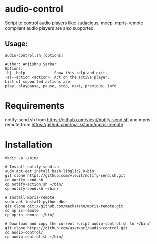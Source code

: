 # audio-control
Script to control audio players like: audacious, mocp. mpris-remote compliant audio players are also supported.

## Usage: 
    audio-control.sh [options]
    
    Author: Anjishnu Sarkar
    Options:
    -h|--help             Show this help and exit.
    -a|--action <action>  Act on the active player.
    List of supported actions are:
    play, playpause, pause, stop, next, previous, info
  
# Requirements
notify-send.sh from https://github.com/vlevit/notify-send.sh and
mpris-remote from https://github.com/mackstann/mpris-remote

# Installation

    mkdir -p ~/bin/

    # Install notify-send.sh
    sudo apt-get install bash libglib2.0-bin
    git clone https://github.com/vlevit/notify-send.sh.git
    cd notify-send.sh
    cp notify-action.sh ~/bin/
    cp notify-send.sh ~/bin/

    # Install mpris-remote
    sudo apt install python-dbus
    git clone git://github.com/mackstann/mpris-remote.git
    cd mpris-remote
    cp mpris-remote ~/bin/

    # Download and copy the current script audio-control.sh to ~/bin/
    git clone https://github.com/asarkar2/audio-control.git
    cd audio-control/
    cp audio-control.sh ~/bin/
    
